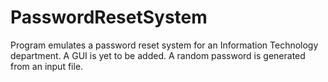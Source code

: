 # PasswordResetSystem

Program emulates a password reset system for an Information Technology department. A GUI is yet to be added. A random password is generated from an input file.
